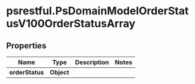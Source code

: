 # psrestful.PsDomainModelOrderStatusV100OrderStatusArray

## Properties
Name | Type | Description | Notes
------------ | ------------- | ------------- | -------------
**orderStatus** | **Object** |  | 
